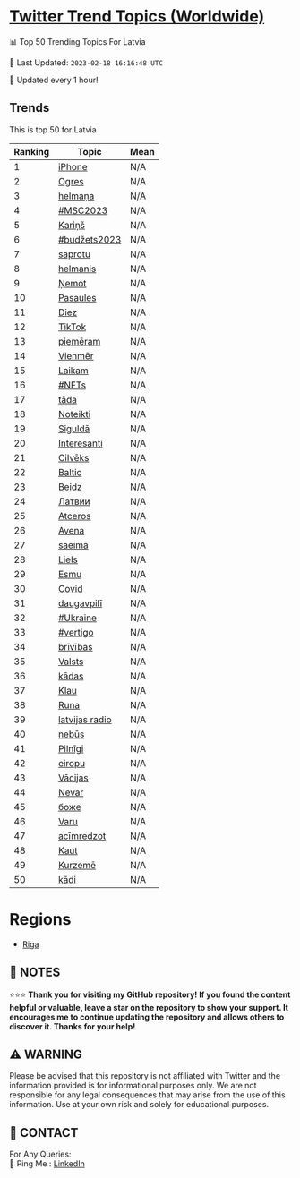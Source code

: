 [Twitter Trend Topics (Worldwide)](https://github.com/ErcinDedeoglu/Twitter-Trend-Topics)
==========


📊 Top 50 Trending Topics For Latvia

📆 Last Updated: `2023-02-18 16:16:48 UTC`

🔧 Updated every 1 hour!


## Trends

This is top 50 for Latvia

| Ranking | Topic | Mean |
| ------- | ------------ | ------------ |
| 1 | [iPhone](http://twitter.com/search?q=iPhone) | N/A |
| 2 | [Ogres](http://twitter.com/search?q=Ogres) | N/A |
| 3 | [helmaņa](http://twitter.com/search?q=helma%c5%86a) | N/A |
| 4 | [#MSC2023](http://twitter.com/search?q=%23MSC2023) | N/A |
| 5 | [Kariņš](http://twitter.com/search?q=Kari%c5%86%c5%a1) | N/A |
| 6 | [#budžets2023](http://twitter.com/search?q=%23bud%c5%beets2023) | N/A |
| 7 | [saprotu](http://twitter.com/search?q=saprotu) | N/A |
| 8 | [helmanis](http://twitter.com/search?q=helmanis) | N/A |
| 9 | [Ņemot](http://twitter.com/search?q=%c5%85emot) | N/A |
| 10 | [Pasaules](http://twitter.com/search?q=Pasaules) | N/A |
| 11 | [Diez](http://twitter.com/search?q=Diez) | N/A |
| 12 | [TikTok](http://twitter.com/search?q=TikTok) | N/A |
| 13 | [piemēram](http://twitter.com/search?q=piem%c4%93ram) | N/A |
| 14 | [Vienmēr](http://twitter.com/search?q=Vienm%c4%93r) | N/A |
| 15 | [Laikam](http://twitter.com/search?q=Laikam) | N/A |
| 16 | [#NFTs](http://twitter.com/search?q=%23NFTs) | N/A |
| 17 | [tāda](http://twitter.com/search?q=t%c4%81da) | N/A |
| 18 | [Noteikti](http://twitter.com/search?q=Noteikti) | N/A |
| 19 | [Siguldā](http://twitter.com/search?q=Siguld%c4%81) | N/A |
| 20 | [Interesanti](http://twitter.com/search?q=Interesanti) | N/A |
| 21 | [Cilvēks](http://twitter.com/search?q=Cilv%c4%93ks) | N/A |
| 22 | [Baltic](http://twitter.com/search?q=Baltic) | N/A |
| 23 | [Beidz](http://twitter.com/search?q=Beidz) | N/A |
| 24 | [Латвии](http://twitter.com/search?q=%d0%9b%d0%b0%d1%82%d0%b2%d0%b8%d0%b8) | N/A |
| 25 | [Atceros](http://twitter.com/search?q=Atceros) | N/A |
| 26 | [Avena](http://twitter.com/search?q=Avena) | N/A |
| 27 | [saeimā](http://twitter.com/search?q=saeim%c4%81) | N/A |
| 28 | [Liels](http://twitter.com/search?q=Liels) | N/A |
| 29 | [Esmu](http://twitter.com/search?q=Esmu) | N/A |
| 30 | [Covid](http://twitter.com/search?q=Covid) | N/A |
| 31 | [daugavpilī](http://twitter.com/search?q=daugavpil%c4%ab) | N/A |
| 32 | [#Ukraine](http://twitter.com/search?q=%23Ukraine) | N/A |
| 33 | [#vertigo](http://twitter.com/search?q=%23vertigo) | N/A |
| 34 | [brīvības](http://twitter.com/search?q=br%c4%abv%c4%abbas) | N/A |
| 35 | [Valsts](http://twitter.com/search?q=Valsts) | N/A |
| 36 | [kādas](http://twitter.com/search?q=k%c4%81das) | N/A |
| 37 | [Klau](http://twitter.com/search?q=Klau) | N/A |
| 38 | [Runa](http://twitter.com/search?q=Runa) | N/A |
| 39 | [latvijas radio](http://twitter.com/search?q=latvijas+radio) | N/A |
| 40 | [nebūs](http://twitter.com/search?q=neb%c5%abs) | N/A |
| 41 | [Pilnīgi](http://twitter.com/search?q=Piln%c4%abgi) | N/A |
| 42 | [eiropu](http://twitter.com/search?q=eiropu) | N/A |
| 43 | [Vācijas](http://twitter.com/search?q=V%c4%81cijas) | N/A |
| 44 | [Nevar](http://twitter.com/search?q=Nevar) | N/A |
| 45 | [боже](http://twitter.com/search?q=%d0%b1%d0%be%d0%b6%d0%b5) | N/A |
| 46 | [Varu](http://twitter.com/search?q=Varu) | N/A |
| 47 | [acīmredzot](http://twitter.com/search?q=ac%c4%abmredzot) | N/A |
| 48 | [Kaut](http://twitter.com/search?q=Kaut) | N/A |
| 49 | [Kurzemē](http://twitter.com/search?q=Kurzem%c4%93) | N/A |
| 50 | [kādi](http://twitter.com/search?q=k%c4%81di) | N/A |



# Regions

* [Riga](</Latvia/Riga.md>)



## 📝 NOTES

⭐⭐⭐ **Thank you for visiting my GitHub repository! If you found the content helpful or valuable, leave a star on the repository to show your support. It encourages me to continue updating the repository and allows others to discover it. Thanks for your help!**


## ⚠️ WARNING

Please be advised that this repository is not affiliated with Twitter and the information provided is for informational purposes only. We are not responsible for any legal consequences that may arise from the use of this information. Use at your own risk and solely for educational purposes.


## 📨 CONTACT

 For Any Queries:  
            🏓 Ping Me : [LinkedIn](https://www.linkedin.com/in/ercindedeoglu/)
